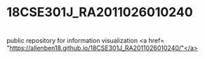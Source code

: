 # 18CSE301J_RA2011026010240
# 
public repository for information visualization
<a href= "https://allenben18.github.io/18CSE301J_RA2011026010240/"</a>
